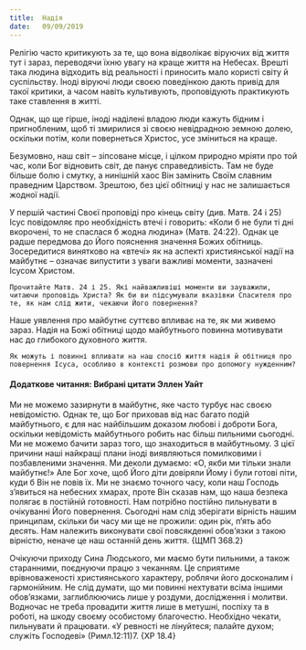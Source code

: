 ```yaml
---
title:  Надія
date:   09/09/2019
---
```


Релігію часто критикують за те, що вона відволікає віруючих від життя тут і зараз, переводячи їхню увагу на краще життя на Небесах. Врешті така людина відходить від реальності і приносить мало користі світу й суспільству. Іноді віруючі люди своєю поведінкою дають привід для такої критики, а часом навіть культивують, проповідують практикують таке ставлення в житті.

Однак, що ще гірше, іноді наділені владою люди кажуть бідним і пригнобленим, щоб ті змирилися зі своєю невідрадною земною долею, оскільки потім, коли повернеться Христос, усе зміниться на краще.

Безумовно, наш світ – зіпсоване місце, і цілком природно мріяти про той час, коли Бог відновить світ, де панує справедливість. Там не буде більше болю і смутку, а нинішній хаос Він замінить Своїм славним праведним Царством. Зрештою, без цієї обітниці у нас не залишається жодної надії.

У першій частині Своєї проповіді про кінець світу (див. Матв. 24 і 25) Ісус повідомляє про необхідність втечі і говорить: «Коли б не були ті дні вкорочені, то не спаслася б жодна людина» (Матв. 24:22). Однак це радше передмова до Його пояснення значення Божих обітниць. Зосередитися винятково на «втечі» як на аспекті християнської надії на майбутнє – означає випустити з уваги важливі моменти, зазначені Ісусом Христом.

`Прочитайте Матв. 24 і 25. Які найважливіші моменти ви зауважили, читаючи проповідь Христа? Як би ви підсумували вказівки Спасителя про те, як нам слід жити, чекаючи Його повернення?`

Наше уявлення про майбутнє суттєво впливає на те, як ми живемо зараз. Надія на Божі обітниці щодо майбутнього повинна мотивувати нас до глибокого духовного життя.

`Як можуть і повинні впливати на наш спосіб життя надія й обітниця про повернення Ісуса, особливо в контексті розмови про допомогу нужденним?`

#### Додаткове читання: Вибрані цитати Эллен Уайт

Ми не можемо зазирнути в майбутнє, яке часто турбує нас своєю невідомістю. Однак те, що Бог приховав від нас багато подій майбутнього, є для нас найбільшим доказом любові і доброти Бога, оскільки невідомість майбутнього робить нас більш пильними сьогодні. Ми не можемо бачити зараз того, що знаходиться в майбутньому. З цієї причини наші найкращі плани іноді виявляються помилковими і позбавленими значення. Ми деколи думаємо: «О, якби ми тільки знали майбутнє!» Але Бог хоче, щоб Його діти довіряли Йому і були готові піти, куди б Він не повів їх. Ми не знаємо точного часу, коли наш Господь з’явиться на небесних хмарах, проте Він сказав нам, що наша безпека полягає в постійній готовності. Нам потрібно постійно пильнувати в очікуванні Його повернення. Сьогодні нам слід зберігати вірність нашим принципам, скільки би часу ми ще не прожили: один рік, п’ять або десять. Нам належить виконувати свої повсякденні обов’язки з такою вірністю, неначе це наш останній день життя. {ЩМП 368.2}

Очікуючи приходу Сина Людського, ми маємо бути пильними, а також старанними, поєднуючи працю з чеканням. Це сприятиме врівноваженості християнського характеру, роблячи його досконалим і гармонійним. Не слід думати, що ми повинні нехтувати всіма іншими обов’язками, заглиблюючись лише у роздуми, дослідження і молитви. Водночас не треба провадити життя лише в метушні, поспіху та в роботі, на шкоду своєму особистому благочестю. Необхідно чекати, пильнувати й працювати. «У ревності не лінуйтеся; палайте духом; служіть Господеві» (Римл.12:11)7. {ХР 18.4}